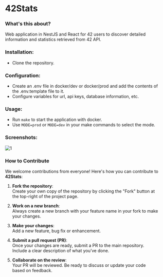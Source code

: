 # 42Stats

### What's this about?

Web application in NestJS and React for 42 users to discover detailed information and statistics retrieved from 42 API.

### Installation:

- Clone the repository.

### Configuration:

- Create an .env file in docker/dev or docker/prod and add the contents of the .env.template file to it.
- Configure variables for url, api keys, database information, etc.

### Usage:

- Run `make` to start the application with docker.
- Use `MODE=prod` or `MODE=dev` in your make commands to select the mode.

### Screenshots:

![1](https://fluchtens.com/projects/42Stats/42Stats_1.webp)

### How to Contribute

We welcome contributions from everyone! Here's how you can contribute to **42Stats**:

1. **Fork the repository**:  
   Create your own copy of the repository by clicking the "Fork" button at the top-right of the project page.

2. **Work on a new branch**:  
   Always create a new branch with your feature name in your fork to make your changes.

3. **Make your changes**:  
   Add a new feature, bug fix or enhancement.

4. **Submit a pull request (PR)**:  
   Once your changes are ready, submit a PR to the main repository. Include a clear description of what you’ve done.

5. **Collaborate on the review**:  
   Your PR will be reviewed. Be ready to discuss or update your code based on feedback.
